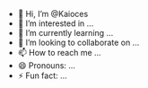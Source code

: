 - 👋 Hi, I’m @Kaioces
- 👀 I’m interested in ...
- 🌱 I’m currently learning ...
- 💞️ I’m looking to collaborate on ...
- 📫 How to reach me ...
- 😄 Pronouns: ...
- ⚡ Fun fact: ...

<!---
Kaioces/Kaioces is a ✨ special ✨ repository because its `README.md` (this file) appears on your GitHub profile.
You can click the Preview link to take a look at your changes.
--->
